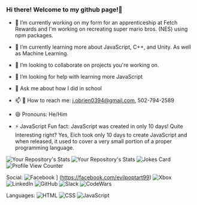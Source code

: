 ### Hi there! Welcome to my github page!👋

<!--
**Jobrien0394/Jobrien0394** is a ✨ _special_ ✨ repository because its `README.md` (this file) appears on your GitHub profile.

Here are some ideas to get you started:

-->
- 🔭 I’m currently working on my form for an apprenticeship at Fetch Rewards and I'm working on recreating super mario bros. (NES) using npm packages.

- 🌱 I’m currently learning more about JavaScript, C++, and Unity. As well as Machine Learning.

- 👯 I’m looking to collaborate on projects you're working on.

- 🤔 I’m looking for help with learning more JavaScript

- 💬 Ask me about how I did in school

- 📫 📱 How to reach me: j.obrien0394@gmail.com, 502-794-2589

- 😄 Pronouns: He/Him

- ⚡ JavaScript Fun fact: JavaScript was created in only 10 days! Quite Interesting right? Yes, Eich took only 10 days to create JavaScript
and when released, it used to cover a very small portion of a proper programming language.

![Your Repository's Stats](https://github-readme-stats.vercel.app/api?username=Jobrien0394&show_icons=true)
![Your Repository's Stats](https://github-readme-stats.vercel.app/api/top-langs/?username=Jobrien0394&theme=blue-green)
![Jokes Card](https://readme-jokes.vercel.app/api)
![Profile View Counter](https://komarev.com/ghpvc/?username=Jobrien0394)

Social:
![Facebook](https://img.shields.io/badge/Facebook-1877F2.svg?style=for-the-badge&logo=Facebook&logoColor=white) ] (https://facebook.com/evilpoptart99)
![Xbox](https://img.shields.io/badge/Xbox-107C10.svg?style=for-the-badge&logo=Xbox&logoColor=white)
![LinkedIn](https://img.shields.io/badge/LinkedIn-0A66C2.svg?style=for-the-badge&logo=LinkedIn&logoColor=white)
![GitHub](https://img.shields.io/badge/GitHub-181717.svg?style=for-the-badge&logo=GitHub&logoColor=white)
![Slack](https://img.shields.io/badge/Slack-4A154B?style=for-the-badge&logo=slack&logoColor=white)
![CodeWars](https://img.shields.io/badge/Codewars-B1361E?style=for-the-badge&logo=Codewars&logoColor=white)

Languages:
![HTML](https://img.shields.io/badge/HTML5-E34F26?style=for-the-badge&logo=html5&logoColor=white)
![CSS](https://img.shields.io/badge/CSS3-1572B6?style=for-the-badge&logo=css3&logoColor=white)
![JavaScript](https://img.shields.io/badge/JavaScript-323330?style=for-the-badge&logo=javascript&logoColor=F7DF1E)
